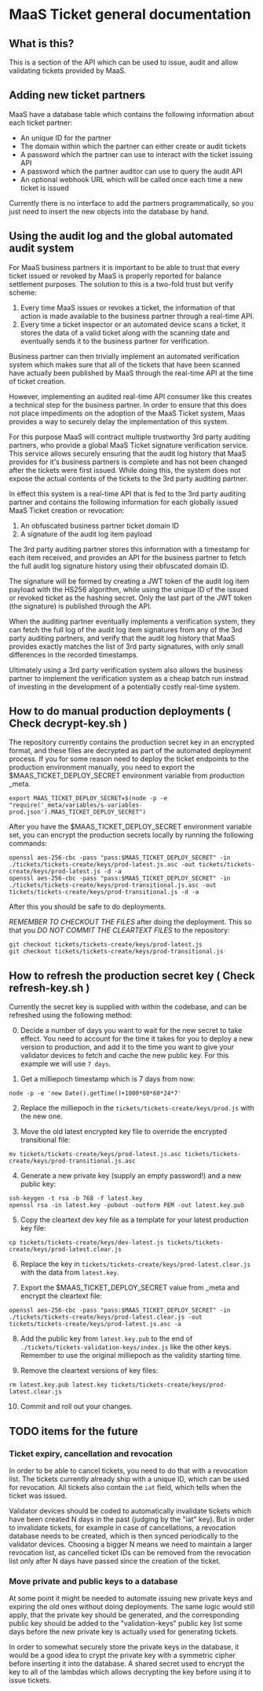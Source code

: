 # MaaS Ticket general documentation

## What is this?

This is a section of the API which can be used to issue, audit and allow validating tickets provided by MaaS.

## Adding new ticket partners

MaaS have a database table which contains the following information about each ticket partner:

* An unique ID for the partner
* The domain within which the partner can either create or audit tickets
* A password which the partner can use to interact with the ticket issuing API
* A password which the partner auditor can use to query the audit API
* An optional webhook URL which will be called once each time a new ticket is issued

Currently there is no interface to add the partners programmatically, so you just need to insert the new objects into the database by hand.

## Using the audit log and the global automated audit system

For MaaS business partners it is important to be able to trust that every ticket issued or revoked by MaaS is properly reported for balance settlement purposes. The solution to this is a two-fold trust but verify scheme:

1. Every time MaaS issues or revokes a ticket, the information of that action is made available to the business partner through a real-time API.
2. Every time a ticket inspector or an automated device scans a ticket, it stores the data of a valid ticket along with the scanning date and eventually sends it to the business partner for verification.

Business partner can then trivially implement an automated verification system which makes sure that all of the tickets that have been scanned have actually been published by MaaS through the real-time API at the time of ticket creation.

However, implementing an audited real-time API consumer like this creates a technical step for the business partner. In order to ensure that this does not place impediments on the adoption of the MaaS Ticket system, Maas provides a way to securely delay the implementation of this system.

For this purpose MaaS will contract multiple trustworthy 3rd party auditing partners, who provide a global MaaS Ticket signature verification service. This service allows securely ensuring that the audit log history that MaaS provides for it's business partners is complete and has not been changed after the tickets were first issued. While doing this, the system does not expose the actual contents of the tickets to the 3rd party auditing partner.

In effect this system is a real-time API that is fed to the 3rd party auditing partner and contains the following information for each globally issued MaaS Ticket creation or revocation:

1. An obfuscated business partner ticket domain ID
2. A signature of the audit log item payload

The 3rd party auditing partner stores this information with a timestamp for each item received, and provides an API for the business partner to fetch the full audit log signature history using their obfuscated domain ID.

The signature will be formed by creating a JWT token of the audit log item payload with the HS256 algorithm, while using the unique ID of the issued or revoked ticket as the hashing secret. Only the last part of the JWT token (the signature) is published through the API.

When the auditing partner eventually implements a verification system, they can fetch the full log of the audit log item signatures from any of the 3rd party auditing partners, and verify that the audit log history that MaaS provides exactly matches the list of 3rd party signatures, with only small differences in the recorded timestamps.

Ultimately using a 3rd party verification system also allows the business partner to implement the verification system as a cheap batch run instead of investing in the development of a potentially costly real-time system.

## How to do manual production deployments ( Check decrypt-key.sh )

The repository currently contains the production secret key in an encrypted format, and these files are decrypted as part of the automated deployment process. If you for some reason need to deploy the ticket endpoints to the production environment manually, you need to export the $MAAS_TICKET_DEPLOY_SECRET environment variable from production \_meta.

```
export MAAS_TICKET_DEPLOY_SECRET=$(node -p -e "require('_meta/variables/s-variables-prod.json').MAAS_TICKET_DEPLOY_SECRET")
```

After you have the $MAAS_TICKET_DEPLOY_SECRET environment variable set, you can encrypt the production secrets locally by running the following commands:

```
openssl aes-256-cbc -pass "pass:$MAAS_TICKET_DEPLOY_SECRET" -in ./tickets/tickets-create/keys/prod-latest.js.asc -out tickets/tickets-create/keys/prod-latest.js -d -a
openssl aes-256-cbc -pass "pass:$MAAS_TICKET_DEPLOY_SECRET" -in ./tickets/tickets-create/keys/prod-transitional.js.asc -out tickets/tickets-create/keys/prod-transitional.js -d -a
```

After this you should be safe to do deployments.

*REMEMBER TO CHECKOUT THE FILES* after doing the deployment. This so that you *DO NOT COMMIT THE CLEARTEXT FILES* to the repository:

```
git checkout tickets/tickets-create/keys/prod-latest.js
git checkout tickets/tickets-create/keys/prod-transitional.js
```

## How to refresh the production secret key ( Check refresh-key.sh )

Currently the secret key is supplied with within the codebase, and can be refreshed using the following method:

0. Decide a number of days you want to wait for the new secret to take effect. You need to account for the time it takes for you to deploy a new version to production, and add it to the time you want to give your validator devices to fetch and cache the new public key. For this example we will use `7 days`.

1. Get a milliepoch timestamp which is 7 days from now:

```
node -p -e 'new Date().getTime()+1000*60*60*24*7'
```

2. Replace the milliepoch in the `tickets/tickets-create/keys/prod.js` with the new one.

3. Move the old latest encrypted key file to override the encrypted transitional file:

```
mv tickets/tickets-create/keys/prod-latest.js.asc tickets/tickets-create/keys/prod-transitional.js.asc
```

4. Generate a new private key (supply an empty password!) and a new public key:

```
ssh-keygen -t rsa -b 768 -f latest.key
openssl rsa -in latest.key -pubout -outform PEM -out latest.key.pub
```

5. Copy the cleartext dev key file as a template for your latest production key file:

```
cp tickets/tickets-create/keys/dev-latest.js tickets/tickets-create/keys/prod-latest.clear.js
```

6. Replace the key in `tickets/tickets-create/keys/prod-latest.clear.js` with the data from `latest.key`.

7. Export the $MAAS_TICKET_DEPLOY_SECRET value from \_meta and encrypt the cleartext file:

```
openssl aes-256-cbc -pass "pass:$MAAS_TICKET_DEPLOY_SECRET" -in ./tickets/tickets-create/keys/prod-latest.clear.js -out tickets/tickets-create/keys/prod-latest.js.asc -a
```

8. Add the public key from `latest.key.pub` to the end of `./tickets/tickets-validation-keys/index.js` like the other keys. Remember to use the original milliepoch as the validity starting time.

9. Remove the cleartext versions of key files:

```
rm latest.key.pub latest.key tickets/tickets-create/keys/prod-latest.clear.js
```

10. Commit and roll out your changes.

## TODO items for the future

### Ticket expiry, cancellation and revocation

In order to be able to cancel tickets, you need to do that with a revocation list. The tickets currently already ship with a unique ID, which can be used for revocation. All tickets also contain the `iat` field, which tells when the ticket was issued.

Validator devices should be coded to automatically invalidate tickets which have been created N days in the past (judging by the "iat" key). But in order to invalidate tickets, for example in case of cancellations, a revocation database needs to be created, which is then synced periodically to the validator devices. Choosing a bigger N means we need to maintain a larger revocation list, as cancelled ticket IDs can be removed from the revocation list only after N days have passed since the creation of the ticket.

### Move private and public keys to a database

At some point it might be needed to automate issuing new private keys and expiring the old ones without doing deployments. The same logic would still apply, that the private key should be generated, and the corresponding public key should be added to the "validation-keys" public key list some days before the new private key is actually used for generating tickets.

In order to somewhat securely store the private keys in the database, it would be a good idea to crypt the private key with a symmetric cipher before inserting it into the database. A shared secret used to encrypt the key to all of the lambdas which allows decrypting the key before using it to issue tickets.
